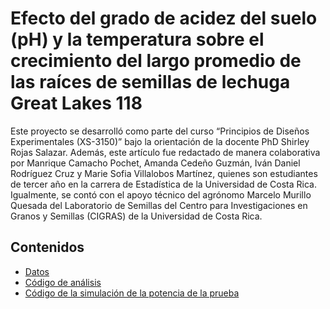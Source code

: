 # Efecto del grado de acidez del suelo (pH) y la temperatura sobre el crecimiento del largo promedio de las raíces de semillas de lechuga Great Lakes 118

Este proyecto se desarrolló como parte del curso “Principios de Diseños Experimentales (XS-3150)” bajo la orientación de la docente PhD Shirley Rojas Salazar. Además, este artículo fue redactado de manera colaborativa por Manrique Camacho Pochet, Amanda Cedeño Guzmán, Iván Daniel Rodríguez Cruz y Marie Sofia Villalobos Martínez, quienes son estudiantes de tercer año en la carrera de Estadística de la Universidad de Costa Rica. Igualmente, se contó con el apoyo técnico del agrónomo Marcelo Murillo Quesada del Laboratorio de Semillas del Centro para Investigaciones en Granos y Semillas (CIGRAS) de la Universidad de Costa Rica. 

## Contenidos

* [Datos](https://github.com/ivanrodc/Experimento_XS-3150/blob/main/data_semillas.csv)
* [Código de análisis](https://github.com/ivanrodc/Experimento_XS-3150/blob/main/codigo_analisis.qmd)
* [Código de la simulación de la potencia de la prueba](https://github.com/ivanrodc/Experimento_XS-3150/blob/main/simulacion_potencia.R)

